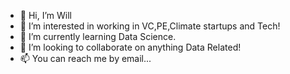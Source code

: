 - 👋 Hi, I’m Will
- 👀 I’m interested in working in VC,PE,Climate startups and Tech!
- 🌱 I’m currently learning Data Science.
- 💞️ I’m looking to collaborate on anything Data Related!
- 📫 You can reach me by email...

<!---
Wnewsom96/Wnewsom96 is a ✨ special ✨ repository because its `README.md` (this file) appears on your GitHub profile.
You can click the Preview link to take a look at your changes.
--->
